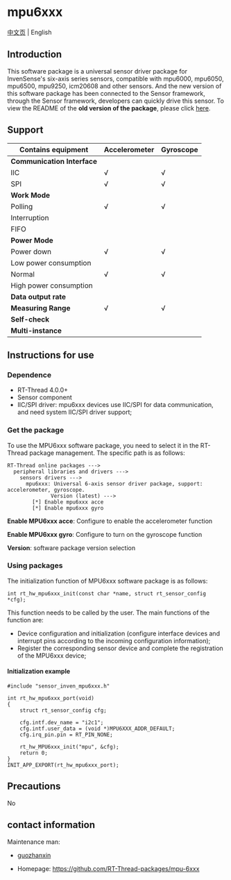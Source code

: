 # mpu6xxx

[中文页](README_ZH.md) | English

## Introduction

This software package is a universal sensor driver package for InvenSense's six-axis series sensors, compatible with mpu6000, mpu6050, mpu6500, mpu9250, icm20608 and other sensors. And the new version of this software package has been connected to the Sensor framework, through the Sensor framework, developers can quickly drive this sensor. To view the README of the **old version of the package**, please click [here](README_OLD.md).

## Support

| Contains equipment | Accelerometer | Gyroscope |
| ---------------- | -------- | ------ |
| **Communication Interface** | | |
| IIC | √ | √ |
| SPI | √ | √ |
| **Work Mode** | | |
| Polling | √ | √ |
| Interruption | | |
| FIFO | | |
| **Power Mode** | | |
| Power down | √ | √ |
| Low power consumption | | |
| Normal | √ | √ |
| High power consumption | | |
| **Data output rate** | | |
| **Measuring Range** | √ | √ |
| **Self-check** | | |
| **Multi-instance** | | |

## Instructions for use

### Dependence

- RT-Thread 4.0.0+
- Sensor component
- IIC/SPI driver: mpu6xxx devices use IIC/SPI for data communication, and need system IIC/SPI driver support;

### Get the package

To use the MPU6xxx software package, you need to select it in the RT-Thread package management. The specific path is as follows:

```
RT-Thread online packages --->
  peripheral libraries and drivers --->
    sensors drivers --->
      mpu6xxx: Universal 6-axis sensor driver package, support: accelerometer, gyroscope.
              Version (latest) --->
        [*] Enable mpu6xxx acce
        [*] Enable mpu6xxx gyro
```

**Enable MPU6xxx acce**: Configure to enable the accelerometer function

**Enable MPU6xxx gyro**: Configure to turn on the gyroscope function

**Version**: software package version selection

### Using packages

The initialization function of MPU6xxx software package is as follows:

```
int rt_hw_mpu6xxx_init(const char *name, struct rt_sensor_config *cfg);
```

This function needs to be called by the user. The main functions of the function are:

- Device configuration and initialization (configure interface devices and interrupt pins according to the incoming configuration information);
- Register the corresponding sensor device and complete the registration of the MPU6xxx device;

#### Initialization example

```
#include "sensor_inven_mpu6xxx.h"

int rt_hw_mpu6xxx_port(void)
{
    struct rt_sensor_config cfg;
    
    cfg.intf.dev_name = "i2c1";
    cfg.intf.user_data = (void *)MPU6XXX_ADDR_DEFAULT;
    cfg.irq_pin.pin = RT_PIN_NONE;

    rt_hw_MPU6xxx_init("mpu", &cfg);
    return 0;
}
INIT_APP_EXPORT(rt_hw_mpu6xxx_port);
```

## Precautions

No

## contact information

Maintenance man:

- [guozhanxin](https://github.com/Guozhanxin)

- Homepage: <https://github.com/RT-Thread-packages/mpu-6xxx>

